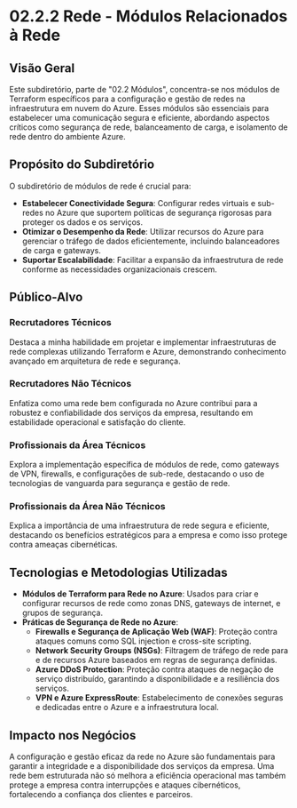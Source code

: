 # 02.2.2 Rede - Módulos Relacionados à Rede

## Visão Geral

Este subdiretório, parte de "02.2 Módulos", concentra-se nos módulos de Terraform específicos para a configuração e gestão de redes na infraestrutura em nuvem do Azure. Esses módulos são essenciais para estabelecer uma comunicação segura e eficiente, abordando aspectos críticos como segurança de rede, balanceamento de carga, e isolamento de rede dentro do ambiente Azure.

## Propósito do Subdiretório

O subdiretório de módulos de rede é crucial para:
- **Estabelecer Conectividade Segura**: Configurar redes virtuais e sub-redes no Azure que suportem políticas de segurança rigorosas para proteger os dados e os serviços.
- **Otimizar o Desempenho da Rede**: Utilizar recursos do Azure para gerenciar o tráfego de dados eficientemente, incluindo balanceadores de carga e gateways.
- **Suportar Escalabilidade**: Facilitar a expansão da infraestrutura de rede conforme as necessidades organizacionais crescem.

## Público-Alvo

### Recrutadores Técnicos
Destaca a minha habilidade em projetar e implementar infraestruturas de rede complexas utilizando Terraform e Azure, demonstrando conhecimento avançado em arquitetura de rede e segurança.

### Recrutadores Não Técnicos
Enfatiza como uma rede bem configurada no Azure contribui para a robustez e confiabilidade dos serviços da empresa, resultando em estabilidade operacional e satisfação do cliente.

### Profissionais da Área Técnicos
Explora a implementação específica de módulos de rede, como gateways de VPN, firewalls, e configurações de sub-rede, destacando o uso de tecnologias de vanguarda para segurança e gestão de rede.

### Profissionais da Área Não Técnicos
Explica a importância de uma infraestrutura de rede segura e eficiente, destacando os benefícios estratégicos para a empresa e como isso protege contra ameaças cibernéticas.

## Tecnologias e Metodologias Utilizadas

- **Módulos de Terraform para Rede no Azure**: Usados para criar e configurar recursos de rede como zonas DNS, gateways de internet, e grupos de segurança.
- **Práticas de Segurança de Rede no Azure**:
  - **Firewalls e Segurança de Aplicação Web (WAF)**: Proteção contra ataques comuns como SQL injection e cross-site scripting.
  - **Network Security Groups (NSGs)**: Filtragem de tráfego de rede para e de recursos Azure baseados em regras de segurança definidas.
  - **Azure DDoS Protection**: Proteção contra ataques de negação de serviço distribuído, garantindo a disponibilidade e a resiliência dos serviços.
  - **VPN e Azure ExpressRoute**: Estabelecimento de conexões seguras e dedicadas entre o Azure e a infraestrutura local.

## Impacto nos Negócios

A configuração e gestão eficaz da rede no Azure são fundamentais para garantir a integridade e a disponibilidade dos serviços da empresa. Uma rede bem estruturada não só melhora a eficiência operacional mas também protege a empresa contra interrupções e ataques cibernéticos, fortalecendo a confiança dos clientes e parceiros.
